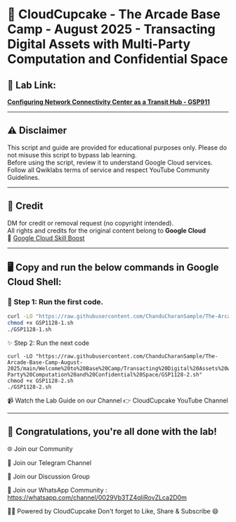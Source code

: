 
# 🍩 CloudCupcake - The Arcade Base Camp - August 2025 - Transacting Digital Assets with Multi-Party Computation and Confidential Space

## 🔗 Lab Link:
**[Configuring Network Connectivity Center as a Transit Hub - GSP911](https://www.cloudskillsboost.google/games/6393/labs/40254)**

---

## ⚠️ Disclaimer

This script and guide are provided for educational purposes only. Please do not misuse this script to bypass lab learning.  
Before using the script, review it to understand Google Cloud services. Follow all Qwiklabs terms of service and respect YouTube Community Guidelines.

---

## 📜 Credit

DM for credit or removal request (no copyright intended).  
All rights and credits for the original content belong to **Google Cloud**  
🔗 [Google Cloud Skill Boost](https://www.cloudskillsboost.google)

---

## 🖥️ Copy and run the below commands in **Google Cloud Shell**:

### 📌 Step 1: Run the first code.
```bash
curl -LO "https://raw.githubusercontent.com/ChanduCharanSample/The-Arcade-Base-Camp-August-2025/main/Welcome%20to%20Base%20Camp/Transacting%20Digital%20Assets%20with%20Multi-Party%20Computation%20and%20Confidential%20Space/GSP1128-1.sh"
chmod +x GSP1128-1.sh
./GSP1128-1.sh
```
✨ Step 2: Run the next code 
```
curl -LO "https://raw.githubusercontent.com/ChanduCharanSample/The-Arcade-Base-Camp-August-2025/main/Welcome%20to%20Base%20Camp/Transacting%20Digital%20Assets%20with%20Multi-Party%20Computation%20and%20Confidential%20Space/GSP1128-2.sh"
chmod +x GSP1128-2.sh
./GSP1128-2.sh
```


📹 Watch the Lab Guide on our Channel
👉 CloudCupcake YouTube Channel

---
🎉 Congratulations, you're all done with the lab!
---

🌐 Join our Community

📢 Join our Telegram Channel

💬 Join our Discussion Group

🤝 Join our WhatsApp Community : https://whatsapp.com/channel/0029Vb3TZ4qIiRovZLca2D0m

👨‍💻 Powered by CloudCupcake
Don't forget to Like, Share & Subscribe 😄
